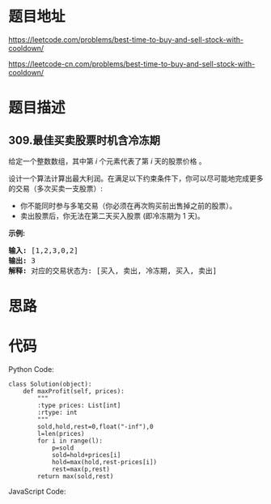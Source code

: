 # 题目地址
https://leetcode.com/problems/best-time-to-buy-and-sell-stock-with-cooldown/

https://leetcode-cn.com/problems/best-time-to-buy-and-sell-stock-with-cooldown/
# 题目描述
## 309.最佳买卖股票时机含冷冻期
<p>给定一个整数数组，其中第<em>&nbsp;i</em>&nbsp;个元素代表了第&nbsp;<em>i</em>&nbsp;天的股票价格 。​</p>

<p>设计一个算法计算出最大利润。在满足以下约束条件下，你可以尽可能地完成更多的交易（多次买卖一支股票）:</p>

<ul>
	<li>你不能同时参与多笔交易（你必须在再次购买前出售掉之前的股票）。</li>
	<li>卖出股票后，你无法在第二天买入股票 (即冷冻期为 1 天)。</li>
</ul>

<p><strong>示例:</strong></p>

<pre><strong>输入:</strong> [1,2,3,0,2]
<strong>输出: </strong>3 
<strong>解释:</strong> 对应的交易状态为: [买入, 卖出, 冷冻期, 买入, 卖出]</pre>

# 思路

# 代码
Python Code:

```
class Solution(object):
    def maxProfit(self, prices):
        """
        :type prices: List[int]
        :rtype: int
        """
        sold,hold,rest=0,float("-inf"),0
        l=len(prices)
        for i in range(l):
            p=sold
            sold=hold+prices[i]
            hold=max(hold,rest-prices[i])
            rest=max(p,rest)
        return max(sold,rest)
```
JavaScript Code:

```

```
